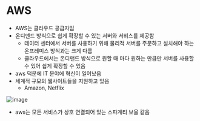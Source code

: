 # AWS

* AWS는 클라우드 공급자임
* 온디맨드 방식으로 쉽게 확장할 수 있는 서버와 서비스를 제공함
    - 데이터 센터에서 서버를 사용하기 위해 물리적 서버를 주문하고 설치해야 하는 온프레미스 방식과는 크게 다름
    - 클라우드에서는 온디맨드 방식으로 원할 때 마다 원하는 만큼만 서버를 사용할 수 있어 쉽게 확장할 수 있음
* aws 덕분에 IT 분야에 혁신이 일어났음
* 세계적 규모의 웹사이트들을 지원하고 있음
    - Amazon, Netflix

![image](https://user-images.githubusercontent.com/21972070/223085058-324a2147-4095-4b48-8363-a7efd494dfd3.png)

* aws는 모든 서비스가 상호 연결되어 있는 스파게티 보울 같음


